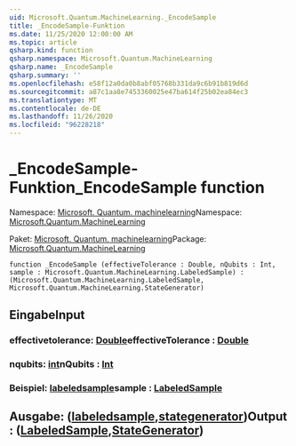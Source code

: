 ```yaml
---
uid: Microsoft.Quantum.MachineLearning._EncodeSample
title: _EncodeSample-Funktion
ms.date: 11/25/2020 12:00:00 AM
ms.topic: article
qsharp.kind: function
qsharp.namespace: Microsoft.Quantum.MachineLearning
qsharp.name: _EncodeSample
qsharp.summary: ''
ms.openlocfilehash: e58f12a0da0b8abf05768b331da9c6b91b819d6d
ms.sourcegitcommit: a87c1aa8e7453360025e47ba614f25b02ea84ec3
ms.translationtype: MT
ms.contentlocale: de-DE
ms.lasthandoff: 11/26/2020
ms.locfileid: "96228218"
---
```

# <a name="_encodesample-function"></a><span data-ttu-id="6054c-102">_EncodeSample-Funktion</span><span class="sxs-lookup"><span data-stu-id="6054c-102">_EncodeSample function</span></span>

<span data-ttu-id="6054c-103">Namespace: [Microsoft. Quantum. machinelearning](xref:Microsoft.Quantum.MachineLearning)</span><span class="sxs-lookup"><span data-stu-id="6054c-103">Namespace: [Microsoft.Quantum.MachineLearning](xref:Microsoft.Quantum.MachineLearning)</span></span>

<span data-ttu-id="6054c-104">Paket: [Microsoft. Quantum. machinelearning](https://nuget.org/packages/Microsoft.Quantum.MachineLearning)</span><span class="sxs-lookup"><span data-stu-id="6054c-104">Package: [Microsoft.Quantum.MachineLearning](https://nuget.org/packages/Microsoft.Quantum.MachineLearning)</span></span>




```qsharp
function _EncodeSample (effectiveTolerance : Double, nQubits : Int, sample : Microsoft.Quantum.MachineLearning.LabeledSample) : (Microsoft.Quantum.MachineLearning.LabeledSample, Microsoft.Quantum.MachineLearning.StateGenerator)
```


## <a name="input"></a><span data-ttu-id="6054c-105">Eingabe</span><span class="sxs-lookup"><span data-stu-id="6054c-105">Input</span></span>

### <a name="effectivetolerance--double"></a><span data-ttu-id="6054c-106">effectivetolerance: [Double](xref:microsoft.quantum.lang-ref.double)</span><span class="sxs-lookup"><span data-stu-id="6054c-106">effectiveTolerance : [Double](xref:microsoft.quantum.lang-ref.double)</span></span>




### <a name="nqubits--int"></a><span data-ttu-id="6054c-107">nqubits: [int](xref:microsoft.quantum.lang-ref.int)</span><span class="sxs-lookup"><span data-stu-id="6054c-107">nQubits : [Int](xref:microsoft.quantum.lang-ref.int)</span></span>




### <a name="sample--labeledsample"></a><span data-ttu-id="6054c-108">Beispiel: [labeledsample](xref:Microsoft.Quantum.MachineLearning.LabeledSample)</span><span class="sxs-lookup"><span data-stu-id="6054c-108">sample : [LabeledSample](xref:Microsoft.Quantum.MachineLearning.LabeledSample)</span></span>





## <a name="output--labeledsamplestategenerator"></a><span data-ttu-id="6054c-109">Ausgabe: ([labeledsample](xref:Microsoft.Quantum.MachineLearning.LabeledSample),[stategenerator](xref:Microsoft.Quantum.MachineLearning.StateGenerator))</span><span class="sxs-lookup"><span data-stu-id="6054c-109">Output : ([LabeledSample](xref:Microsoft.Quantum.MachineLearning.LabeledSample),[StateGenerator](xref:Microsoft.Quantum.MachineLearning.StateGenerator))</span></span>


